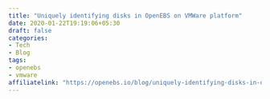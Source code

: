 ```yaml
---
title: "Uniquely identifying disks in OpenEBS on VMWare platform"
date: 2020-01-22T19:19:06+05:30
draft: false
categories:
- Tech
- Blog
tags:
- openebs
- vmware
affiliatelink: "https://openebs.io/blog/uniquely-identifying-disks-in-openebs-on-vmware-platform/"
---
```


